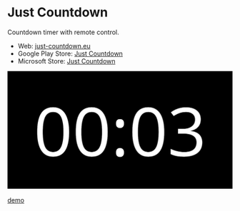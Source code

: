 # Just Countdown

Countdown timer with remote control.

- Web: [just-countdown.eu](https://just-countdown.eu/)
- Google Play Store: [Just Countdown](https://play.google.com/store/apps/details?id=eu.just_countdown.twa)
- Microsoft Store: [Just Countdown](https://apps.microsoft.com/store/detail/just-countdown/9P65S6HKWB6P)

![screenshot](./src/images/og-image.jpg)

[demo](https://user-images.githubusercontent.com/1045362/165823939-cb697d8d-8de0-4861-b781-af73e5551996.mp4)
